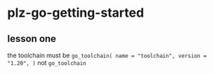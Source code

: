 # plz-go-getting-started

## lesson one  
the toolchain must be 
`
go_toolchain(
    name = "toolchain",
    version = "1.20",
)
`
not `go_toolchain`

